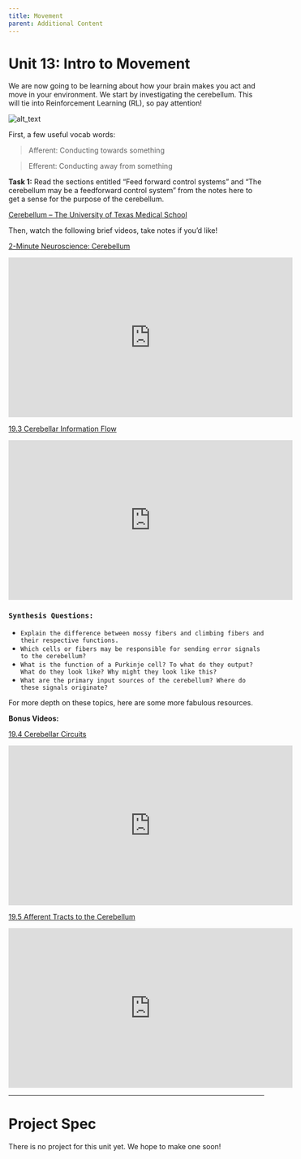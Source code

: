 ```yaml
---
title: Movement
parent: Additional Content
---
```


# Unit 13: Intro to Movement

We are now going to be learning about how your brain makes you act and move in your environment. We start by investigating the cerebellum. This will tie into Reinforcement Learning (RL), so pay attention!

![alt_text](../assets/cerebellum.png "image_tooltip")


First, a few useful vocab words:

> Afferent: Conducting towards something

> Efferent: Conducting away from something

**Task 1:** Read the sections entitled “Feed forward control systems” and “The cerebellum may be a feedforward control system” from the notes here to get a sense for the purpose of the cerebellum.

[Cerebellum – The University of Texas Medical School](https://nba.uth.tmc.edu/neuroscience/m/s3/chapter05.html)

Then, watch the following brief videos, take notes if you’d like!

[2-Minute Neuroscience: Cerebellum](https://www.youtube.com/watch?v=Fir-v6EoZNE)
<div class="center">
    <iframe width="560" height="315" src="https://www.youtube-nocookie.com/embed/Fir-v6EoZNE?si=oFPr7h6iN60rQa-A" title="YouTube video player" frameborder="0" allow="accelerometer; autoplay; clipboard-write; encrypted-media; gyroscope; picture-in-picture; web-share" referrerpolicy="strict-origin-when-cross-origin" allowfullscreen></iframe>
</div>

[19.3 Cerebellar Information Flow](https://www.youtube.com/watch?v=phi_13iP4mM)
<div class="center">
    <iframe width="560" height="315" src="https://www.youtube-nocookie.com/embed/phi_13iP4mM?si=0mFVRjvKHPv8xiGd" title="YouTube video player" frameborder="0" allow="accelerometer; autoplay; clipboard-write; encrypted-media; gyroscope; picture-in-picture; web-share" referrerpolicy="strict-origin-when-cross-origin" allowfullscreen></iframe>
</div>

### `Synthesis Questions:`


* `Explain the difference between mossy fibers and climbing fibers and their respective functions.`
* `Which cells or fibers may be responsible for sending error signals to the cerebellum?`
* `What is the function of a Purkinje cell? To what do they output? What do they look like? Why might they look like this?`
* `What are the primary input sources of the cerebellum? Where do these signals originate?`

For more depth on these topics, here are some more fabulous resources.

**Bonus Videos:**

[19.4 Cerebellar Circuits](https://www.youtube.com/watch?v=V0hLdqaH-7w)
<div class="center">
    <iframe width="560" height="315" src="https://www.youtube-nocookie.com/embed/V0hLdqaH-7w?si=YujUP0UPKAStJV_6" title="YouTube video player" frameborder="0" allow="accelerometer; autoplay; clipboard-write; encrypted-media; gyroscope; picture-in-picture; web-share" referrerpolicy="strict-origin-when-cross-origin" allowfullscreen></iframe>
</div>

[19.5 Afferent Tracts to the Cerebellum](https://www.youtube.com/watch?v=jYD91uxWUys)
<div class="center">
    <iframe width="560" height="315" src="https://www.youtube-nocookie.com/embed/jYD91uxWUys?si=Jya3zAeP-Pb91gbm" title="YouTube video player" frameborder="0" allow="accelerometer; autoplay; clipboard-write; encrypted-media; gyroscope; picture-in-picture; web-share" referrerpolicy="strict-origin-when-cross-origin" allowfullscreen></iframe>
</div>

---

# **Project Spec**

There is no project for this unit yet. We hope to make one soon!
